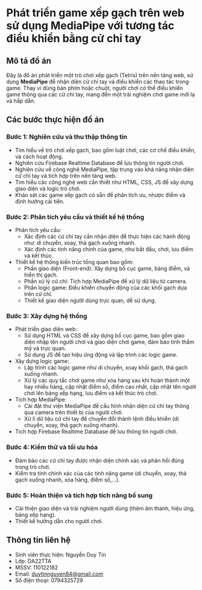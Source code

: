 # Phát triển game xếp gạch trên web sử dụng MediaPipe với tương tác điều khiển bằng cử chỉ tay

## Mô tả đồ án

Đây là đồ án phát triển một trò chơi xếp gạch (Tetris) trên nền tảng web, sử dụng **MediaPipe** để nhận diện cử chỉ tay và điều khiển các thao tác trong game. Thay vì dùng bàn phím hoặc chuột, người chơi có thể điều khiển game thông qua các cử chỉ tay, mang đến một trải nghiệm chơi game mới lạ và hấp dẫn.  
## Các bước thực hiện đồ án
### Bước 1: Nghiên cứu và thu thập thông tin
- Tìm hiểu về trò chơi xếp gạch, bao gồm luật chơi, các cơ chế điều khiển, và cách hoạt động.  
- Nghiên cứu Firebase Realtime Database để lưu thông tin người chơi.  
- Nghiên cứu về công nghệ MediaPipe, tập trung vào khả năng nhận diện cử chỉ tay và tích hợp trên nền tảng web.  
- Tìm hiểu các công nghệ web cần thiết như HTML, CSS, JS để xây dựng giao diện và logic trò chơi.  
- Khảo sát các game xếp gạch có sẵn để phân tích ưu, nhược điểm và định hướng cải tiến.
### Bước 2: Phân tích yêu cầu và thiết kế hệ thống
- Phân tích yêu cầu:  
	+ Xác định các cử chỉ tay cần nhận diện để thực hiện các hành động như: di chuyển, xoay, thả gạch xuống nhanh.  
	+ Xác định các tính năng chính của game, như bắt đầu, chơi, lưu điểm và kết thúc.  
- Thiết kế hệ thống kiến trúc tổng quan bao gồm:  
	+ Phần giao diện (Front-end): Xây dựng bố cục game, bảng điểm, và hiển thị gạch.  
	+ Phần xử lý cử chỉ: Tích hợp MediaPipe để xử lý dữ liệu từ camera.  
	+ Phần logic game: Điều khiển chuyển động của các khối gạch dựa trên cử chỉ.  
	+ Thiết kế giao diện người dùng trực quan, dễ sử dụng.  
### Bước 3: Xây dựng hệ thống
- Phát triển giao diện web:  
	+ Sử dụng HTML và CSS để xây dựng bố cục game, bao gồm giao diện nhập tên người chơi và giao diện chơi game, đảm bảo tính thẩm mỹ và trực quan.  
	+ Sử dụng JS để tạo hiệu ứng động và lập trình các logic game.  
- Xây dựng logic game:  
	+ Lập trình các logic game như di chuyển, xoay khối gạch, thả gạch xuống nhanh.  
 	+ Xử lý các quy tắc chơi game như xóa hàng sau khi hoàn thành một hay nhiều hàng, cập nhật điểm số, điểm cao nhất, cập nhật tên người chơi lên bảng xếp hạng, lưu điểm và kết thúc trò chơi.  
- Tích hợp MediaPipe:  
	+ Cài đặt thư viện MediaPipe để cấu hình nhận diện cử chỉ tay thông qua camera trên thiết bị của người chơi.  
	+ Xử lí dữ liệu cử chỉ tay để chuyển đổi thành lệnh điều khiển (di chuyển, xoay, thả gạch xuống nhanh).  
- Tích hợp Firebase Realtime Database để lưu thông tin người chơi.  
### Bước 4: Kiểm thử và tối ưu hóa  
- Đảm bảo các cử chỉ tay được nhận diện chính xác và phản hồi đúng trong trò chơi.  
- Kiểm tra tính chính xác của các tính năng game (di chuyển, xoay, thả gạch xuống nhanh, xóa hàng, điểm số,…).  
### Bước 5: Hoàn thiện và tích hợp tích năng bổ sung  
- Cải thiện giao diện và trải nghiệm người dùng (thêm âm thanh, hiệu ứng, bảng xếp hạng).  
- Thiết kế hướng dẫn cho người chơi.  
## Thông tin liên hệ
- Sinh viên thực hiện: Nguyễn Duy Tín  
- Lớp: DA22TTA  
- MSSV: 110122182  
- Email: duytinnguyen84@gmail.com  
- Số điện thoại: 0794325729


